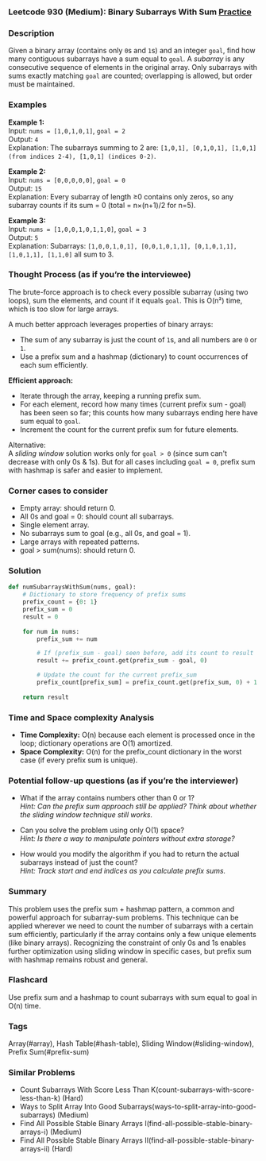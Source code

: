 ### Leetcode 930 (Medium): Binary Subarrays With Sum [Practice](https://leetcode.com/problems/binary-subarrays-with-sum)

### Description  
Given a binary array (contains only `0`s and `1`s) and an integer `goal`, find how many contiguous subarrays have a sum equal to `goal`. A *subarray* is any consecutive sequence of elements in the original array. Only subarrays with sums exactly matching `goal` are counted; overlapping is allowed, but order must be maintained.

### Examples  

**Example 1:**  
Input: `nums = [1,0,1,0,1]`, `goal = 2`  
Output: `4`  
Explanation: The subarrays summing to 2 are: `[1,0,1], [0,1,0,1], [1,0,1] (from indices 2-4), [1,0,1] (indices 0-2)`.

**Example 2:**  
Input: `nums = [0,0,0,0,0]`, `goal = 0`  
Output: `15`  
Explanation: Every subarray of length ≥0 contains only zeros, so any subarray counts if its sum = 0 (total = n×(n+1)/2 for n=5).

**Example 3:**  
Input: `nums = [1,0,0,1,0,1,1,0]`, `goal = 3`  
Output: `5`  
Explanation: Subarrays: `[1,0,0,1,0,1], [0,0,1,0,1,1], [0,1,0,1,1], [1,0,1,1], [1,1,0]` all sum to 3.

### Thought Process (as if you’re the interviewee)  
The brute-force approach is to check every possible subarray (using two loops), sum the elements, and count if it equals `goal`. This is O(n²) time, which is too slow for large arrays.

A much better approach leverages properties of binary arrays:
- The sum of any subarray is just the count of `1`s, and all numbers are `0` or `1`.
- Use a prefix sum and a hashmap (dictionary) to count occurrences of each sum efficiently.

**Efficient approach:**
- Iterate through the array, keeping a running prefix sum.
- For each element, record how many times (current prefix sum - goal) has been seen so far; this counts how many subarrays ending here have sum equal to `goal`.
- Increment the count for the current prefix sum for future elements.

Alternative:  
A *sliding window* solution works only for `goal > 0` (since sum can't decrease with only 0s & 1s). But for all cases including `goal = 0`, prefix sum with hashmap is safer and easier to implement.

### Corner cases to consider  
- Empty array: should return 0.
- All 0s and goal = 0: should count all subarrays.
- Single element array.
- No subarrays sum to goal (e.g., all 0s, and goal = 1).
- Large arrays with repeated patterns.
- goal > sum(nums): should return 0.

### Solution

```python
def numSubarraysWithSum(nums, goal):
    # Dictionary to store frequency of prefix sums
    prefix_count = {0: 1}
    prefix_sum = 0
    result = 0
    
    for num in nums:
        prefix_sum += num

        # If (prefix_sum - goal) seen before, add its count to result
        result += prefix_count.get(prefix_sum - goal, 0)

        # Update the count for the current prefix_sum
        prefix_count[prefix_sum] = prefix_count.get(prefix_sum, 0) + 1
        
    return result
```

### Time and Space complexity Analysis  

- **Time Complexity:** O(n) because each element is processed once in the loop; dictionary operations are O(1) amortized.
- **Space Complexity:** O(n) for the prefix_count dictionary in the worst case (if every prefix sum is unique).

### Potential follow-up questions (as if you’re the interviewer)  

- What if the array contains numbers other than 0 or 1?  
  *Hint: Can the prefix sum approach still be applied? Think about whether the sliding window technique still works.*

- Can you solve the problem using only O(1) space?  
  *Hint: Is there a way to manipulate pointers without extra storage?*

- How would you modify the algorithm if you had to return the actual subarrays instead of just the count?  
  *Hint: Track start and end indices as you calculate prefix sums.*

### Summary
This problem uses the prefix sum + hashmap pattern, a common and powerful approach for subarray-sum problems. This technique can be applied wherever we need to count the number of subarrays with a certain sum efficiently, particularly if the array contains only a few unique elements (like binary arrays). Recognizing the constraint of only 0s and 1s enables further optimization using sliding window in specific cases, but prefix sum with hashmap remains robust and general.


### Flashcard
Use prefix sum and a hashmap to count subarrays with sum equal to goal in O(n) time.

### Tags
Array(#array), Hash Table(#hash-table), Sliding Window(#sliding-window), Prefix Sum(#prefix-sum)

### Similar Problems
- Count Subarrays With Score Less Than K(count-subarrays-with-score-less-than-k) (Hard)
- Ways to Split Array Into Good Subarrays(ways-to-split-array-into-good-subarrays) (Medium)
- Find All Possible Stable Binary Arrays I(find-all-possible-stable-binary-arrays-i) (Medium)
- Find All Possible Stable Binary Arrays II(find-all-possible-stable-binary-arrays-ii) (Hard)
